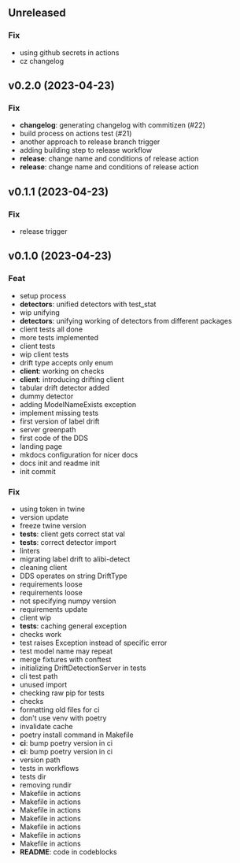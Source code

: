 ## Unreleased

### Fix

- using github secrets in actions
- cz changelog

## v0.2.0 (2023-04-23)

### Fix

- **changelog**: generating changelog with commitizen (#22)
- build process on actions test (#21)
- another approach to release branch trigger
- adding building step to release workflow
- **release**: change name and conditions of release action
- **release**: change name and conditions of release action

## v0.1.1 (2023-04-23)

### Fix

- release trigger

## v0.1.0 (2023-04-23)

### Feat

- setup process
- **detectors**: unified detectors with test_stat
- wip unifying
- **detectors**: unifying working of detectors from different packages
- client tests all done
- more tests implemented
- client tests
- wip client tests
- drift type accepts only enum
- **client**: working on checks
- **client**: introducing drifting client
- tabular drift detector added
- dummy detector
- adding ModelNameExists exception
- implement missing tests
- first version of label drift
- server greenpath
- first code of the DDS
- landing page
- mkdocs configuration for nicer docs
- docs init and readme init
- init commit

### Fix

- using token in twine
- version update
- freeze twine version
- **tests**: client gets correct stat val
- **tests**: correct detector import
- linters
- migrating label drift to alibi-detect
- cleaning client
- DDS operates on string DriftType
- requirements loose
- requirements loose
- not specifying numpy version
- requirements update
- client wip
- **tests**: caching general exception
- checks work
- test raises Exception instead of specific error
- test model name may repeat
- merge fixtures with conftest
- initializing DriftDetectionServer in tests
- cli test path
- unused import
- checking raw pip for tests
- checks
- formatting old files for ci
- don't use venv with poetry
- invalidate cache
- poetry install command in Makefile
- **ci**: bump poetry version in ci
- **ci**: bump poetry version in ci
- version path
- tests in workflows
- tests dir
- removing rundir
- Makefile in actions
- Makefile in actions
- Makefile in actions
- Makefile in actions
- Makefile in actions
- Makefile in actions
- Makefile in actions
- **README**: code in codeblocks
